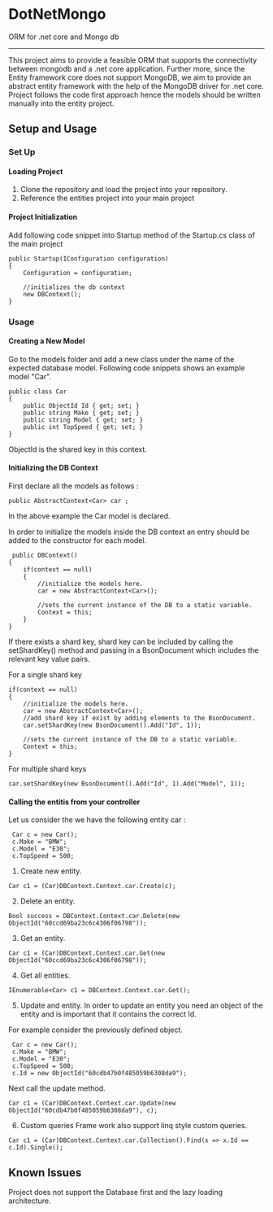 # DotNetMongo
ORM for .net core and Mongo db

***
This project aims to provide a feasible ORM that supports the connectivity between mongodb and a .net core application. 
Further more, since the Entity framework core does not support MongoDB, we aim to provide an abstract entity framework with the help of the MongoDB driver for .net core.
Project follows the code first approach hence the models should be written manually into the entity project. 

## Setup and Usage 

### Set Up

#### Loading Project 
1. Clone the repository and load the project into your repository. 
2. Reference the entities project into your main project

#### Project Initialization
Add following code snippet into Startup method of the Startup.cs class of the main project

```
public Startup(IConfiguration configuration)
{
    Configuration = configuration;

    //initializes the db context
    new DBContext();
}
```

### Usage 

#### Creating a New Model
Go to the models folder and add a new class under the name of the expected database model. 
Following code snippets shows an example model "Car". 

```
public class Car
{
    public ObjectId Id { get; set; }
    public string Make { get; set; }
    public string Model { get; set; }
    public int TopSpeed { get; set; }
}
```

ObjectId is the shared key in this context. 

#### Initializing the DB Context 
First declare all the models as follows :

```
public AbstractContext<Car> car ;
```

In the above example the Car model is declared. 

In order to initialize the models inside the DB context an entry should be added to the constructor for each model. 

```
 public DBContext()
{
    if(context == null)
    {
        //initialize the models here.
        car = new AbstractContext<Car>();

        //sets the current instance of the DB to a static variable.
        Context = this;
    }
}
```

If there exists a shard key, shard key can be included by calling the setShardKey() method and passing in a BsonDocument which includes the relevant key value pairs.

For a single shard key

```
if(context == null)
{
    //initialize the models here.
    car = new AbstractContext<Car>();
    //add shard key if exist by adding elements to the BsonDocument. 
    car.setShardKey(new BsonDocument().Add("Id", 1));

    //sets the current instance of the DB to a static variable.
    Context = this;
}
```

For multiple shard keys

```
car.setShardKey(new BsonDocument().Add("Id", 1).Add("Model", 1));
```

#### Calling the entitis from your controller

Let us consider the we have the following entity car :

```
 Car c = new Car();
 c.Make = "BMW";
 c.Model = "E30";
 c.TopSpeed = 500;
```
1. Create new entity.

```
Car c1 = (Car)DBContext.Context.car.Create(c);
```
2. Delete an entity.

```
Bool success = DBContext.Context.car.Delete(new ObjectId("60ccd69ba23c6c4306f06798"));
```

3. Get an entity.

```
Car c1 = (Car)DBContext.Context.car.Get(new ObjectId("60ccd69ba23c6c4306f06798"));
```

4. Get all entities.

```
IEnumerable<Car> c1 = DBContext.Context.car.Get();
```

5. Update and entity.
In order to update an entity you need an object of the entity and is important that it contains the correct Id.

For example consider the previously defined object.

```
 Car c = new Car();
 c.Make = "BMW";
 c.Model = "E30";
 c.TopSpeed = 500;
 c.Id = new ObjectId("60cdb47b0f485059b6308da9");
```
Next call the update method.

```
Car c1 = (Car)DBContext.Context.car.Update(new ObjectId("60cdb47b0f485059b6308da9"), c);
```

6. Custom queries 
Frame work also support linq style custom queries. 

```
Car c1 = (Car)DBContext.Context.car.Collection().Find(x => x.Id == c.Id).Single();
```

## Known Issues 
Project does not support the Database first and the lazy loading architecture.